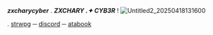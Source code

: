 
***zxcharycyber***
   .    ***ZXCHARY  .✦ CYB3R*** !
   ![Untitled2_20250418131600](https://github.com/user-attachments/assets/ebda229a-1612-40f2-a8f0-e4b23d8ecb9d)


.   [strwpg](https://abblesshop.straw.page) ─ [discord](https://discord.gg/373arhvs) ─ [atabook](https://facilitybreach.atabook.org/)
